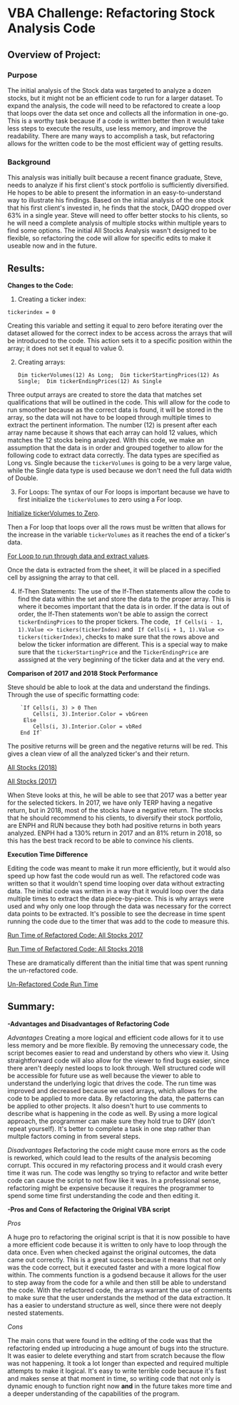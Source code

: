 # VBA Challenge: Refactoring Stock Analysis Code
## Overview of Project: 

### Purpose
The initial analysis of the Stock data was targeted to analyze a dozen stocks, but it might not be an efficient code to run for a larger dataset. To expand the analysis, the code will need to be refactored to create a loop that loops over the data set once and collects all the information in one-go. This is a worthy task because if a code is written better then it would take less steps to execute the results, use less memory, and improve the readability. There are many ways to accomplish a task, but refactoring allows for the written code to be the most efficient way of getting results. 

### Background
This analysis was initially built because a recent finance graduate, Steve, needs to analyze if his first client's stock portfolio is sufficiently diversified. He hopes to be able to present the information in an easy-to-understand way to illustrate his findings. Based on the initial analysis of the one stock that his first client's invested in, he finds that the stock, DAQO dropped over 63% in a single year. Steve will need to offer better stocks to his clients, so he will need a complete analysis of multiple stocks within multiple years to find some options. The initial All Stocks Analysis wasn't designed to be flexible, so refactoring the code will allow for specific edits to make it useable now and in the future. 

## Results: 

**Changes to the Code:**

1. Creating a ticker index: 

`tickerindex = 0`

Creating this variable and setting it equal to zero before iterating over the dataset allowed for the correct index to be access across the arrays that will be introduced to the code. This action sets it to a specific position within the array; it does not set it equal to value 0. 


2. Creating arrays: 

    `Dim tickerVolumes(12) As Long; 
    Dim tickerStartingPrices(12) As Single; 
    Dim tickerEndingPrices(12) As Single` 
    
Three output arrays are created to store the data that matches set qualifications that will be outlined in the code. This will allow for the code to run smoother because as the correct data is found, it will be stored in the array, so the data will not have to be looped through multiple times to extract the pertinent information. The number (12) is present after each array name because it shows that each array can hold 12 values, which matches the 12 stocks being analyzed. With this code, we make an assumption that the data is in order and grouped together to allow for the following code to extract data correctly. The data types are specified as Long vs. Single because the `tickerVolumes` is going to be a very large value, while the Single data type is used because we don't need the full data width of Double. 
    
3. For Loops: The syntax of our For loops is important because we have to first initialize the `tickerVolumes` to zero using a For loop. 

[Initialize tickerVolumes to Zero](https://user-images.githubusercontent.com/102566199/163690955-7ffdab17-021e-451b-8167-2fab8b3e1d59.png). 

Then a For loop that loops over all the rows must be written that allows for the increase in the variable `tickerVolumes` as it reaches the end of a ticker's data.

[For Loop to run through data and extract values](https://user-images.githubusercontent.com/102566199/163691052-265ad536-294f-4750-81f4-f00b0309db82.png). 

Once the data is extracted from the sheet, it will be placed in a specified cell by assigning the array to that cell. 

4. If-Then Statements: The use of the If-Then statements allow the code to find the data within the set and store the data to the proper array. This is where it becomes important that the data is in order. If the data is out of order, the If-Then statements won't be able to assign the correct `tickerEndingPrices` to the proper tickers. The code, ` If Cells(i - 1, 1).Value <> tickers(tickerIndex)` and ` If Cells(i + 1, 1).Value <> tickers(tickerIndex)`, checks to make sure that the rows above and below the ticker information are different. This is a special way to make sure that the `tickerStartingPrice` and the `TickerEndingPrice` are asssigned at the very beginning of the ticker data and at the very end. 

**Comparison of 2017 and 2018 Stock Performance**

Steve should be able to look at the data and understand the findings. Through the use of specific formatting code:  
        
        `If Cells(i, 3) > 0 Then 
            Cells(i, 3).Interior.Color = vbGreen
         Else
            Cells(i, 3).Interior.Color = vbRed
        End If`
      
  The positive returns will be green and the negative returns will be red. This gives a clean view of all the analyzed ticker's and their return.
  
  [All Stocks (2018)](https://user-images.githubusercontent.com/102566199/163691718-c4c4b3d2-1951-4004-b4b0-4fc4e2a2ba1d.png)

  [All Stocks (2017)](https://user-images.githubusercontent.com/102566199/163691733-712c7133-69fe-4240-ab59-3fb1ecad803f.png)
  
When Steve looks at this, he will be able to see that 2017 was a better year for the selected tickers. In 2017, we have only TERP having a negative return, but in 2018, most of the stocks have a negative return. The stocks that he should recommend to his clients, to diversify their stock portfolio, are ENPH and RUN because they both had positive returns in both years analyzed. ENPH had a 130% return in 2017 and an 81% return in 2018, so this has the best track record to be able to convince his clients. 

**Execution Time Difference**

Editing the code was meant to make it run more efficiently, but it would also speed up how fast the code would run as well. The refactored code was written so that it wouldn't spend time looping over data without extracting data. The initial code was written in a way that it would loop over the data multiple times to extract the data piece-by-piece. This is why arrays were used and why only one loop through the data was necessary for the correct data points to be extracted. It's possible to see the decrease in time spent running the code due to the timer that was add to the code to measure this. 

[Run Time of Refactored Code: All Stocks 2017](https://user-images.githubusercontent.com/102566199/163692076-e3699881-13e7-4ed1-83f2-064fd32f1b00.png)

[Run Time of Refactored Code: All Stocks 2018](https://user-images.githubusercontent.com/102566199/163692092-c1f1230e-9950-44db-94be-765482575da4.png)

These are dramatically different than the initial time that was spent running the un-refactored code. 

[Un-Refactored Code Run Time](https://user-images.githubusercontent.com/102566199/163692157-a0f1a995-f1b2-47d5-96fb-65f9b0c4487b.png)

## Summary:

**-Advantages and Disadvantages of Refactoring Code**

*Advantages*
Creating a more logical and efficient code allows for it to use less memory and be more flexible. By removing the unnecessary code, the script becomes easier to read and understand by others who view it. Using straightforward code will also allow for the viewer to find bugs easier, since there aren't deeply nested loops to look through. Well structured code will be accessible for future use as well because the viewer to able to understand the underlying logic that drives the code. The run time was improved and decreased because we used arrays, which allows for the code to be applied to more data. By refactoring the data, the patterns can be applied to other projects. It also doesn't hurt to use comments to describe what is happening in the code as well. By using a more logical approach, the programmer can make sure they hold true to DRY (don't repeat yourself). It's better to complete  a task in one step rather than multple factors coming in from several steps. 

*Disadvantages*
Refactoring the code might cause more errors as the code is reworked, which could lead to the results of the analysis becoming corrupt. This occured in my refactoring process and it would crash every time it was run. The code was lengthy so trying to refactor and write better code can cause the script to not flow like it was. In a professional sense, refactoring might be expensive because it requires the programmer to spend some time first understanding the code and then editing it. 

**-Pros and Cons of Refactoring the Original VBA script**

*Pros*

A huge pro to refactoring the original script is that it is now possible to have a more efficient code because it is written to only have to loop through the data once. Even when checked against the original outcomes, the data came out correctly. This is a great success because it means that not only was the code correct, but it executed faster and with a more logical flow within. The comments function is a godsend because it allows for the user to step away from the code for a while and then still be able to understand the code. With the refactored code, the arrays warrant the use of comments to make sure that the user understands the method of the data extraction. It has a easier to understand structure as well, since there were not deeply nested statements.

*Cons*

The main cons that were found in the editing of the code was that the refactoring ended up introducing a huge amount of bugs into the structure. It was easier to delete everything and start from scratch because the flow was not happening. It took a lot longer than expected and required multiple attempts to make it logical. It's easy to write terrible code because it's fast and makes sense at that moment in time, so writing code that not only is dynamic enough to function right now **and** in the future takes more time and a deeper understanding of the capabilities of the program. 
